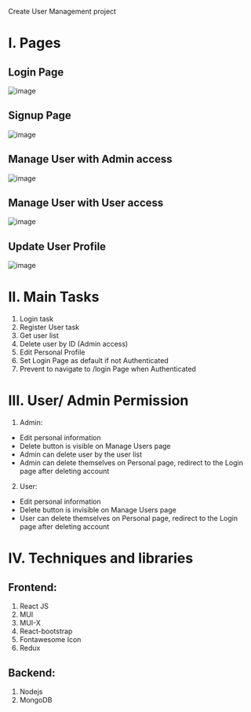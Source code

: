 Create User Management project 
# I. Pages
## Login Page
![image](https://user-images.githubusercontent.com/86547861/229022387-2c6b2812-118a-4ddc-9bbf-fcea739b6786.png)
## Signup Page 
![image](https://user-images.githubusercontent.com/86547861/229022416-560b43be-ea6f-46a6-9e92-9c568b7da87c.png)
## Manage User with Admin access
![image](https://user-images.githubusercontent.com/86547861/229022472-6ea367f5-f5eb-47bb-935c-d20d448d55dd.png)
## Manage User with User access
![image](https://user-images.githubusercontent.com/86547861/229022552-25dd4608-0608-42f2-bb6d-e668417f7bdf.png)
## Update User Profile
![image](https://user-images.githubusercontent.com/86547861/229774554-a2114846-09a8-47d5-8a92-6e2fb59c4444.png)


# II. Main Tasks
1. Login task
2. Register User task
3. Get user list
4. Delete user by ID (Admin access)
5. Edit Personal Profile
6. Set Login Page as default if not Authenticated
7. Prevent to navigate to /login Page when Authenticated

# III. User/ Admin Permission
1. Admin:
  + Edit personal information
  + Delete button is visible on Manage Users page
  + Admin can delete user by the user list
  + Admin can delete themselves on Personal page, redirect to the Login page after deleting account
2. User:
  + Edit personal information
  + Delete button is invisible on Manage Users page
  + User can delete themselves on Personal page, redirect to the Login page after deleting account
# IV. Techniques and libraries
## Frontend:
1. React JS
2. MUI
3. MUI-X
4. React-bootstrap
5. Fontawesome Icon
6. Redux
## Backend:
1. Nodejs
2. MongoDB
